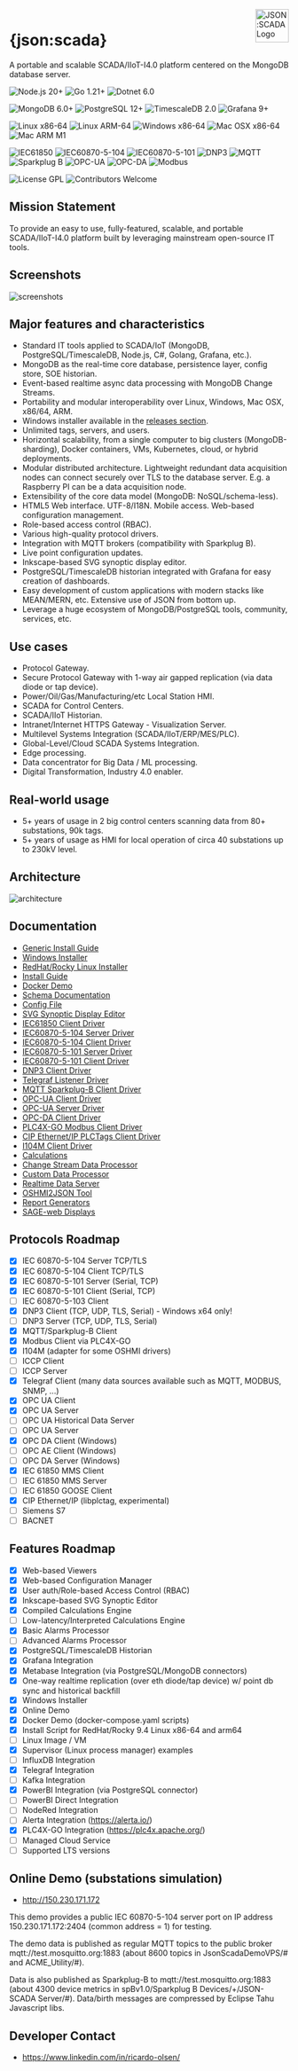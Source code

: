 <a href="https://github.com/riclolsen/json-scada/">
    <img src="https://github.com/riclolsen/json-scada/raw/master/src/htdocs/images/json-scada.svg" alt="JSON:SCADA Logo" title="JSON:SCADA" align="right" height="60" />
</a>

# {json:scada}

A portable and scalable SCADA/IIoT-I4.0 platform centered on the MongoDB database server.

![](https://img.shields.io/badge/nodejs-20-green 'Node.js 20+')
![](https://img.shields.io/badge/golang-1.21-green 'Go 1.21+')
![](https://img.shields.io/badge/dotnet-6.0-green 'Dotnet 6.0')

![](https://img.shields.io/badge/mongodb-6.0-green 'MongoDB 6.0+')
![](https://img.shields.io/badge/postgresql-12-green 'PostgreSQL 12+')
![](https://img.shields.io/badge/timescaledb-2.0-green 'TimescaleDB 2.0')
![](https://img.shields.io/badge/grafana-9-green 'Grafana 9+')

![](https://img.shields.io/badge/linux-x86--64-green 'Linux x86-64')
![](https://img.shields.io/badge/linux-ARM-green 'Linux ARM-64')
![](https://img.shields.io/badge/windows-x86--64-green 'Windows x86-64')
![](https://img.shields.io/badge/macosx-x86--64-green 'Mac OSX x86-64')
![](https://img.shields.io/badge/macosx-ARM--M1-yellow 'Mac ARM M1')

![](https://img.shields.io/badge/IEC61850-green 'IEC61850')
![](https://img.shields.io/badge/IEC60870--5--104-green 'IEC60870-5-104')
![](https://img.shields.io/badge/IEC60870--5--101-green 'IEC60870-5-101')
![](https://img.shields.io/badge/DNP3-green 'DNP3')
![](https://img.shields.io/badge/MQTT-green 'MQTT')
![](https://img.shields.io/badge/Sparkplug--B-green 'Sparkplug B')
![](https://img.shields.io/badge/OPC--UA-green 'OPC-UA')
![](https://img.shields.io/badge/OPC--DA-yellow 'OPC-DA')
![](https://img.shields.io/badge/Modbus-green 'Modbus')

![](https://img.shields.io/badge/license-GPL-green 'License GPL')
![](https://img.shields.io/badge/contributors-welcome-green 'Contributors Welcome')

## Mission Statement

To provide an easy to use, fully-featured, scalable, and portable SCADA/IIoT-I4.0 platform built by leveraging mainstream open-source IT tools.

## Screenshots

![screenshots](https://github.com/riclolsen/json-scada/raw/master/docs/screenshots/anim-screenshots.gif '{json:scada} Screenshots')

## Major features and characteristics

- Standard IT tools applied to SCADA/IoT (MongoDB, PostgreSQL/TimescaleDB, Node.js, C#, Golang, Grafana, etc.).
- MongoDB as the real-time core database, persistence layer, config store, SOE historian.
- Event-based realtime async data processing with MongoDB Change Streams.
- Portability and modular interoperability over Linux, Windows, Mac OSX, x86/64, ARM.
- Windows installer available in the [releases section](https://github.com/riclolsen/json-scada/releases/tag/V0.37-alpha).
- Unlimited tags, servers, and users.
- Horizontal scalability, from a single computer to big clusters (MongoDB-sharding), Docker containers, VMs, Kubernetes, cloud, or hybrid deployments.
- Modular distributed architecture. Lightweight redundant data acquisition nodes can connect securely over TLS to the database server. E.g. a Raspberry PI can be a data acquisition node.
- Extensibility of the core data model (MongoDB: NoSQL/schema-less).
- HTML5 Web interface. UTF-8/I18N. Mobile access. Web-based configuration management.
- Role-based access control (RBAC).
- Various high-quality protocol drivers.
- Integration with MQTT brokers (compatibility with Sparkplug B).
- Live point configuration updates.
- Inkscape-based SVG synoptic display editor.
- PostgreSQL/TimescaleDB historian integrated with Grafana for easy creation of dashboards.
- Easy development of custom applications with modern stacks like MEAN/MERN, etc. Extensive use of JSON from bottom up.
- Leverage a huge ecosystem of MongoDB/PostgreSQL tools, community, services, etc.

## Use cases

- Protocol Gateway.
- Secure Protocol Gateway with 1-way air gapped replication (via data diode or tap device).
- Power/Oil/Gas/Manufacturing/etc Local Station HMI.
- SCADA for Control Centers.
- SCADA/IIoT Historian.
- Intranet/Internet HTTPS Gateway - Visualization Server.
- Multilevel Systems Integration (SCADA/IIoT/ERP/MES/PLC).
- Global-Level/Cloud SCADA Systems Integration.
- Edge processing.
- Data concentrator for Big Data / ML processing.
- Digital Transformation, Industry 4.0 enabler.

## Real-world usage

- 5+ years of usage in 2 big control centers scanning data from 80+ substations, 90k tags.
- 5+ years of usage as HMI for local operation of circa 40 substations up to 230kV level.

## Architecture

![architecture](http://www.plantuml.com/plantuml/proxy?cache=no&src=https://raw.githubusercontent.com/riclolsen/json-scada/master/docs/JSON-SCADA_Arquitecture.txt '{json:scada} Architecture')

## Documentation

- [Generic Install Guide](docs/install.md)
- [Windows Installer](https://github.com/riclolsen/json-scada/releases/tag/V0.37-alpha)
- [RedHat/Rocky Linux Installer](docs/install.md#rhel94-and-compatible-systems-automated-installation)
- [Install Guide](docs/install.md)
- [Docker Demo](demo-docker/README.md)
- [Schema Documentation](docs/schema.md)
- [Config File](conf/README.md)
- [SVG Synoptic Display Editor](src/svg-display-editor/README.md)
- [IEC61850 Client Driver](src/libiec61850/dotnet/core/2.0/iec61850_client/README.md)
- [IEC60870-5-104 Server Driver](src/lib60870.netcore/iec104server/README.md)
- [IEC60870-5-104 Client Driver](src/lib60870.netcore/iec104client/README.md)
- [IEC60870-5-101 Server Driver](src/lib60870.netcore/iec101server/README.md)
- [IEC60870-5-101 Client Driver](src/lib60870.netcore/iec101client/README.md)
- [DNP3 Client Driver](src/dnp3/Dnp3Client/README.md)
- [Telegraf Listener Driver](src/telegraf-listener/README.md)
- [MQTT Sparkplug-B Client Driver](src/mqtt-sparkplug/README.md)
- [OPC-UA Client Driver](src/OPC-UA-Client/README.md)
- [OPC-UA Server Driver](src/OPC-UA-Server/README.md)
- [OPC-DA Client Driver](src/OPC-DA-Client/README.md)
- [PLC4X-GO Modbus Client Driver](src/plc4x-client/README.md)
- [CIP Ethernet/IP PLCTags Client Driver](src/libplctag/PLCTagsClient/README.md)
- [I104M Client Driver](src/i104m/README.md)
- [Calculations](src/calculations/README.md)
- [Change Stream Data Processor](src/cs_data_processor/README.md)
- [Custom Data Processor](src/cs_custom_processor/README.md)
- [Realtime Data Server](src/server_realtime_auth/README.md)
- [OSHMI2JSON Tool](src/oshmi2json/README.md)
- [Report Generators](docs/report_generators.md)
- [SAGE-web Displays](src/htdocs/sage-cepel-displays/README.md)

## Protocols Roadmap

- [x] IEC 60870-5-104 Server TCP/TLS
- [x] IEC 60870-5-104 Client TCP/TLS
- [x] IEC 60870-5-101 Server (Serial, TCP)
- [x] IEC 60870-5-101 Client (Serial, TCP)
- [ ] IEC 60870-5-103 Client
- [x] DNP3 Client (TCP, UDP, TLS, Serial) - Windows x64 only!
- [ ] DNP3 Server (TCP, UDP, TLS, Serial)
- [x] MQTT/Sparkplug-B Client
- [x] Modbus Client via PLC4X-GO
- [x] I104M (adapter for some OSHMI drivers)
- [ ] ICCP Client
- [ ] ICCP Server
- [x] Telegraf Client (many data sources available such as MQTT, MODBUS, SNMP, ...)
- [x] OPC UA Client
- [x] OPC UA Server
- [ ] OPC UA Historical Data Server
- [ ] OPC UA Server
- [x] OPC DA Client (Windows)
- [ ] OPC AE Client (Windows)
- [ ] OPC DA Server (Windows)
- [x] IEC 61850 MMS Client
- [ ] IEC 61850 MMS Server
- [ ] IEC 61850 GOOSE Client
- [x] CIP Ethernet/IP (libplctag, experimental)
- [ ] Siemens S7
- [ ] BACNET

## Features Roadmap

- [x] Web-based Viewers
- [x] Web-based Configuration Manager
- [x] User auth/Role-based Access Control (RBAC)
- [x] Inkscape-based SVG Synoptic Editor
- [x] Compiled Calculations Engine
- [ ] Low-latency/Interpreted Calculations Engine
- [x] Basic Alarms Processor
- [ ] Advanced Alarms Processor
- [x] PostgreSQL/TimescaleDB Historian
- [x] Grafana Integration
- [x] Metabase Integration (via PostgreSQL/MongoDB connectors)
- [x] One-way realtime replication (over eth diode/tap device) w/ point db sync and historical backfill
- [x] Windows Installer
- [x] Online Demo
- [x] Docker Demo (docker-compose.yaml scripts)
- [x] Install Script for RedHat/Rocky 9.4 Linux x86-64 and arm64
- [ ] Linux Image / VM
- [x] Supervisor (Linux process manager) examples
- [ ] InfluxDB Integration
- [x] Telegraf Integration
- [ ] Kafka Integration
- [x] PowerBI Integration (via PostgreSQL connector)
- [ ] PowerBI Direct Integration
- [ ] NodeRed Integration
- [ ] Alerta Integration (https://alerta.io/)
- [x] PLC4X-GO Integration (https://plc4x.apache.org/)
- [ ] Managed Cloud Service
- [ ] Supported LTS versions

## Online Demo (substations simulation)

- http://150.230.171.172

This demo provides a public IEC 60870-5-104 server port on IP address 150.230.171.172:2404 (common address = 1) for testing.

The demo data is published as regular MQTT topics to the public broker mqtt://test.mosquitto.org:1883 (about 8600 topics in JsonScadaDemoVPS/# and ACME_Utility/#).

Data is also published as Sparkplug-B to mqtt://test.mosquitto.org:1883 (about 4300 device metrics in spBv1.0/Sparkplug B Devices/+/JSON-SCADA Server/#). Data/birth messages are compressed by Eclipse Tahu Javascript libs.

## Developer Contact

- https://www.linkedin.com/in/ricardo-olsen/
